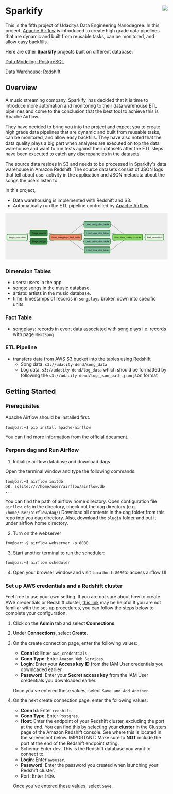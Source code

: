 # Sparkify <img src='https://s3.amazonaws.com/video.udacity-data.com/topher/2018/May/5b06cfa8_3-4-p-query-a-digital-music-store-database1/3-4-p-query-a-digital-music-store-database1.jpg' align="right" height="140" />

This is the fifth project of Udacitys Data Engineering Nanodegree. In this project, [Apache Airflow](https://airflow.apache.org/) is introduced to create high grade data pipelines that are dynamic and built from reusable tasks, can be monitored, and allow easy backfills.

Here are other **Sparkify** projects built on different database:

[Data Modeling: PostgreSQL](https://github.com/kevinkevin556/Sparkify-Postgres)

[Data Warehouse: Redshift](https://github.com/kevinkevin556/Sparkify-Redshift)

## Overview

A music streaming company, Sparkify, has decided that it is time to introduce more automation and monitoring to their data warehouse ETL pipelines and come to the conclusion that the best tool to achieve this is Apache Airflow.

They have decided to bring you into the project and expect you to create high grade data pipelines that are dynamic and built from reusable tasks, can be monitored, and allow easy backfills. They have also noted that the data quality plays a big part when analyses are executed on top the data warehouse and want to run tests against their datasets after the ETL steps have been executed to catch any discrepancies in the datasets.

The source data resides in S3 and needs to be processed in Sparkify's data warehouse in Amazon Redshift. The source datasets consist of JSON logs that tell about user activity in the application and JSON metadata about the songs the users listen to.

In this project,

- Data warehousing is implemented with Redshift and S3.
- Automatically run the ETL pipeline controlled by [Apache Airflow](https://airflow.apache.org/)

![Working DAG with correct task dependencies](https://github.com/kevinkevin556/Sparkify-Airflow/blob/master/image/example-dag.png?raw=true)

### Dimension Tables

- users: users in the app.
- songs: songs in the music database.
- artists: artists in the music database.
- time: timestamps of records in `songplays` broken down into specific units.

### Fact Table

- songplays: records in event data associated with song plays i.e. records with page `NextSong`

### ETL Pipeline

- transfers data from [AWS S3 bucket](https://s3.console.aws.amazon.com/s3/buckets/udacity-dend/) into the tables using Redshift
  - Song data: `s3://udacity-dend/song_data`
  - Log data: `s3://udacity-dend/log_data` which should be formatted by following the `s3://udacity-dend/log_json_path.json` json format

## Getting Started

### Prerequisites

Apache Airflow should be installed first.

```console
foo@bar:~$ pip install apache-airflow
```

You can find more information from the [official document](https://airflow.apache.org/docs/stable/installation.html).

### Perpare dag and Run Airflow

1. Initialize airflow database and download dags

Open the terminal window and type the following commands:

```console
foo@bar:~$ airflow initdb
DB: sqlite:////home/user/airflow/airflow.db
...
```

You can find the path of airflow home directory. Open configuration file `airflow.cfg` in the directory, check out the dag directory (e.g. `/home/user/airflow/dag/`)
Download all contents in the dag folder from this repo into you dag directory. Also, download the `plugin` folder and put it under airflow home directory.

2. Turn on the webserver

```
foo@bar:~$ airflow webserver -p 8080
```

3. Start another terminal to run the scheduler:

```console
foo@bar:~$ airflow scheduler
```

4. Open your browser window and visit `localhost:8080`to access airflow UI


### Set up AWS credentials and a Redshift cluster

Feel free to use your own setting. If you are not sure about how to create AWS credentials or Redshift cluster, [this link](https://github.com/kevinkevin556/Sparkify-Redshift#start-an-redshift-cluster) may be helpful.If you are not familiar with the set-up procedures, you can follow the steps below to complete your configuration. 

1. Click on the **Admin** tab and select **Connections**.
2. Under **Connections**, select **Create**.
3. On the create connection page, enter the following values:
    - **Conn Id**: Enter `aws_credentials`.
    - **Conn Type**: Enter `Amazon Web Services`.
    - **Login**: Enter your **Access key ID** from the IAM User credentials you downloaded earlier.
    - **Password**: Enter your **Secret access key** from the IAM User credentials you downloaded earlier.

    Once you've entered these values, select `Save and Add Another`.

4. On the next create connection page, enter the following values:
    - **Conn Id**: Enter `redshift`.
    - **Conn Type**: Enter `Postgres`.
    - **Host**: Enter the endpoint of your Redshift cluster, excluding the port at the end. You can find this by selecting your **cluster** in the Clusters page of the Amazon Redshift console. See where this is located in the screenshot below. IMPORTANT: Make sure to **NOT** include the port at the end of the Redshift endpoint string.
    - Schema: Enter dev. This is the Redshift database you want to connect to.
    - **Login**: Enter `awsuser`.
    - **Password**: Enter the password you created when launching your Redshift cluster.
    - Port: Enter `5439`.

    Once you've entered these values, select `Save`.
